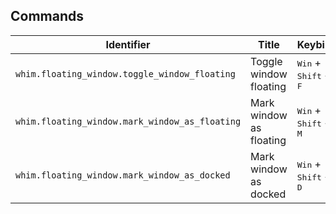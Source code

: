 ## Commands <!-- markdownlint-disable-line MD041 -->

| Identifier                                     | Title                   | Keybind                                          |
| ---------------------------------------------- | ----------------------- | ------------------------------------------------ |
| `whim.floating_window.toggle_window_floating`  | Toggle window floating  | <kbd>Win</kbd> + <kbd>Shift</kbd> + <kbd>F</kbd> |
| `whim.floating_window.mark_window_as_floating` | Mark window as floating | <kbd>Win</kbd> + <kbd>Shift</kbd> + <kbd>M</kbd> |
| `whim.floating_window.mark_window_as_docked`   | Mark window as docked   | <kbd>Win</kbd> + <kbd>Shift</kbd> + <kbd>D</kbd> |

